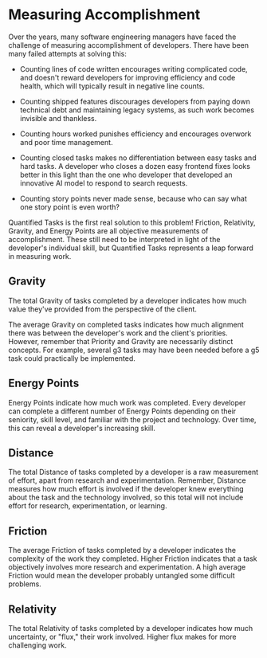 # Measuring Accomplishment

Over the years, many software engineering managers have faced the challenge of measuring
accomplishment of developers. There have been many failed attempts at solving this:

* Counting lines of code written encourages writing complicated code, and doesn't reward
  developers for improving efficiency and code health, which will typically result in
  negative line counts.

* Counting shipped features discourages developers from paying down technical debt and
  maintaining legacy systems, as such work becomes invisible and thankless.

* Counting hours worked punishes efficiency and encourages overwork and poor time management.

* Counting closed tasks makes no differentiation between easy tasks and hard tasks. A developer
  who closes a dozen easy frontend fixes looks better in this light than the one who developer
  that developed an innovative AI model to respond to search requests.

* Counting story points never made sense, because who can say what one story point is even worth?

Quantified Tasks is the first real solution to this problem! Friction, Relativity,
Gravity, and Energy Points are all objective measurements of accomplishment. These still
need to be interpreted in light of the developer's individual skill, but Quantified Tasks
represents a leap forward in measuring work.

## Gravity

The total Gravity of tasks completed by a developer indicates how much value they've provided
from the perspective of the client.

The average Gravity on completed tasks indicates how much alignment there was between the
developer's work and the client's priorities. However, remember that Priority and Gravity
are necessarily distinct concepts. For example, several g3 tasks may have been needed before
a g5 task could practically be implemented.

## Energy Points

Energy Points indicate how much work was completed. Every developer can complete a different
number of Energy Points depending on their seniority, skill level, and familiar with the
project and technology. Over time, this can reveal a developer's increasing skill.

## Distance

The total Distance of tasks completed by a developer is a raw measurement of effort, apart from
research and experimentation. Remember, Distance measures how much effort is involved if
the developer knew everything about the task and the technology involved, so this total will
not include effort for research, experimentation, or learning.

## Friction

The average Friction of tasks completed by a developer indicates the complexity of the work
they completed. Higher Friction indicates that a task objectively involves more research and
experimentation. A high average Friction would mean the developer probably untangled some
difficult problems.

## Relativity

The total Relativity of tasks completed by a developer indicates how much uncertainty, or
"flux," their work involved. Higher flux makes for more challenging work.
